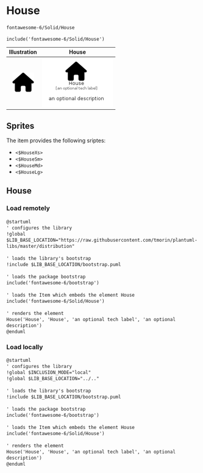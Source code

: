 # House


```text
fontawesome-6/Solid/House
```

```text
include('fontawesome-6/Solid/House')
```



| Illustration | House |
| :---: | :---: |
| ![illustration for Illustration](../../fontawesome-6/Solid/House.png) | ![illustration for House](../../fontawesome-6/Solid/House.Local.png) |



## Sprites
The item provides the following sriptes:

- `<$HouseXs>`
- `<$HouseSm>`
- `<$HouseMd>`
- `<$HouseLg>`





## House

### Load remotely
```plantuml
@startuml
' configures the library
!global $LIB_BASE_LOCATION="https://raw.githubusercontent.com/tmorin/plantuml-libs/master/distribution"

' loads the library's bootstrap
!include $LIB_BASE_LOCATION/bootstrap.puml

' loads the package bootstrap
include('fontawesome-6/bootstrap')

' loads the Item which embeds the element House
include('fontawesome-6/Solid/House')

' renders the element
House('House', 'House', 'an optional tech label', 'an optional description')
@enduml
```

### Load locally
```plantuml
@startuml
' configures the library
!global $INCLUSION_MODE="local"
!global $LIB_BASE_LOCATION="../.."

' loads the library's bootstrap
!include $LIB_BASE_LOCATION/bootstrap.puml

' loads the package bootstrap
include('fontawesome-6/bootstrap')

' loads the Item which embeds the element House
include('fontawesome-6/Solid/House')

' renders the element
House('House', 'House', 'an optional tech label', 'an optional description')
@enduml
```

